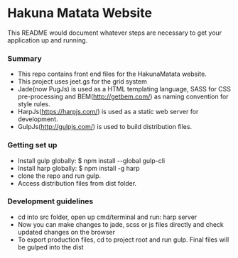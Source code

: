 # Hakuna Matata Website #

This README would document whatever steps are necessary to get your application up and running.

### Summary ###

* This repo contains front end files for the HakunaMatata website.
* This project uses jeet.gs for the grid system
* Jade(now PugJs) is used as a HTML templating language, SASS for CSS pre-processing and BEM(http://getbem.com/) as naming convention for style rules.
* HarpJs(https://harpjs.com/) is used as a static web server for development.
* GulpJs(http://gulpjs.com/) is used to build distribution files.

### Getting set up ###

* Install gulp globally: $ npm install --global gulp-cli
* Install harp globally: $ npm install -g harp
* clone the repo and run gulp.
* Access distribution files from dist folder.

### Development guidelines ###

* cd into src folder, open up cmd/terminal and run: harp server
* Now you can make changes to jade, scss or js files directly and check updated changes on the browser
* To export production files, cd to project root and run gulp. Final files will be gulped into the dist